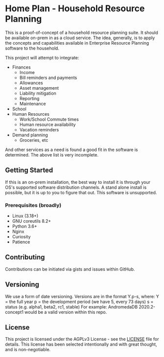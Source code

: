 # Home Plan - Household Resource Planning

This is a proof-of-concept of a household resource planning suite.  It should
be available on-prem in as a cloud service.  The idea, generally, is to apply
the concepts and capabilities available in Enterprise Resource Planning software
to the household.

This project will attempt to integrate:
* Finances
  - Income
  - Bill reminders and payments
  - Allowances
  - Asset management
  - Liability mitigation
  - Reporting
  - Maintenance
* School
* Human Resources
  - Work/School Commute times
  - Human resource availability
  - Vacation reminders
* Demand planning
  - Groceries, etc

And other services as a need is found a good fit in the software is determined.
The above list is very incomplete.

## Getting Started

If this is an on-prem installation, the best way to install it is through
your OS's supported software distribution channels.  A stand alone install is
possible, but it is up to you to figure that out.  This software is unsupported.

### Prerequisites (broadly)

* Linux (3.18+)
* GNU coreutils 8.2+
* Python 3.6+
* Nginx
* Curiosity
* Patience

## Contributing

Contributions can be initiated via gists and issues within GitHub.

## Versioning

We use a form of date versioning.  Versions are in the format Y.p-s, where:
Y = the full year
p = the development period (we have 5, every 73 days)
s = status (e.g. alpha1, beta2, rc1, stable)
For example:
AndromedaDB 2020.2-concept1 would be a valid version within this repo.

## License

This project is licensed under the AGPLv3 License - see the [LICENSE](LICENSE) file for details.  This license has been selected intentionally and with great thought,
and is non-negotiable.
